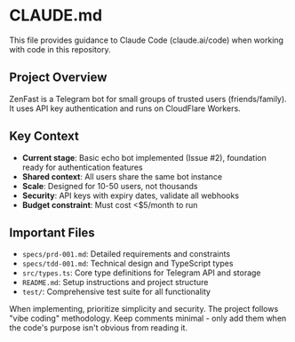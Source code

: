 # CLAUDE.md

This file provides guidance to Claude Code (claude.ai/code) when working with code in this repository.

## Project Overview

ZenFast is a Telegram bot for small groups of trusted users (friends/family). It uses API key authentication and runs on CloudFlare Workers.

## Key Context

- **Current stage**: Basic echo bot implemented (Issue #2), foundation ready for authentication features
- **Shared context**: All users share the same bot instance
- **Scale**: Designed for 10-50 users, not thousands
- **Security**: API keys with expiry dates, validate all webhooks
- **Budget constraint**: Must cost <$5/month to run

## Important Files

- `specs/prd-001.md`: Detailed requirements and constraints
- `specs/tdd-001.md`: Technical design and TypeScript types
- `src/types.ts`: Core type definitions for Telegram API and storage
- `README.md`: Setup instructions and project structure
- `test/`: Comprehensive test suite for all functionality

When implementing, prioritize simplicity and security. The project follows "vibe coding" methodology. Keep comments minimal - only add them when the code's purpose isn't obvious from reading it.